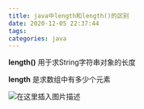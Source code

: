 ```yaml
---
title: java中length和length()的区别
date: 2020-12-05 22:37:44
tags: 
categories: java
---
```


<!--more-->

**length\(\)** 用于求String字符串对象的长度

**length** 是求数组中有多少个元素

![在这里插入图片描述](https://img-blog.csdnimg.cn/20201205223656129.png)